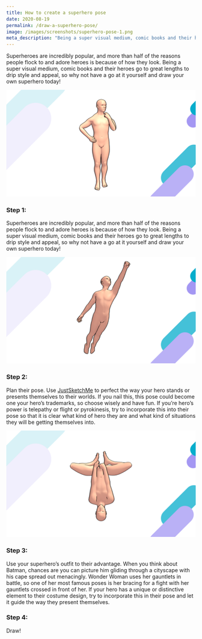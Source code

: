 ```yaml
---
title: How to create a superhero pose
date: 2020-08-19
permalink: /draw-a-superhero-pose/
image: /images/screenshots/superhero-pose-1.png
meta_description: "Being a super visual medium, comic books and their heroes go to great lengths to drip style and appeal, so why not have a go at it yourself and draw your own superhero today!"
---
```


Superheroes are incredibly popular, and more than half of the reasons people flock to and adore heroes is because of how they look. Being a super visual medium, comic books and their heroes go to great lengths to drip style and appeal, so why not have a go at it yourself and draw your own superhero today!

![Superhero pose](/images/screenshots/superhero-pose-1.png)

### Step 1:
Superheroes are incredibly popular, and more than half of the reasons people flock to and adore heroes is because of how they look. Being a super visual medium, comic books and their heroes go to great lengths to drip style and appeal, so why not have a go at it yourself and draw your own superhero today!

![Superhero pose](/images/screenshots/superhero-pose-2.png)

### Step 2:
Plan their pose. Use [JustSketchMe](/) to perfect the way your hero stands or presents themselves to their worlds. If you nail this, this pose could become one your hero’s trademarks, so choose wisely and have fun. If you’re hero’s power is telepathy or flight or pyrokinesis, try to incorporate this into their pose so that it is clear what kind of hero they are and what kind of situations they will be getting themselves into.

![Superhero pose](/images/screenshots/superhero-pose-3.png)

### Step 3:
Use your superhero’s outfit to their advantage. When you think about Batman, chances are you can picture him gliding through a cityscape with his cape spread out menacingly. Wonder Woman uses her gauntlets in battle, so one of her most famous poses is her bracing for a fight with her gauntlets crossed in front of her. If your hero has a unique or distinctive element to their costume design, try to incorporate this in their pose and let it guide the way they present themselves.

### Step 4:
Draw!